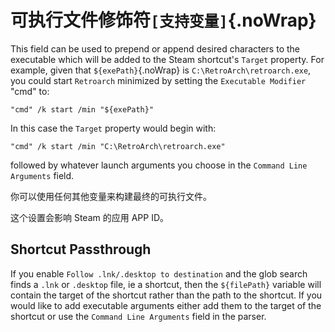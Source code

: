 # 可执行文件修饰符`[支持变量]`{.noWrap}

This field can be used to prepend or append desired characters to the executable which will be added to the Steam shortcut's `Target` property. For example, given that `${exePath}`{.noWrap} is `C:\RetroArch\retroarch.exe`, you could start `Retroarch` minimized by setting the `Executable Modifier` "cmd" to:

```
"cmd" /k start /min "${exePath}"
```

In this case the `Target` property would begin with:

```
"cmd" /k start /min "C:\RetroArch\retroarch.exe"
```

followed by whatever launch arguments you choose in the `Command Line Arguments` field.

你可以使用任何其他变量来构建最终的可执行文件。

这个设置会影响 Steam 的应用 APP ID。

## Shortcut Passthrough

If you enable `Follow .lnk/.desktop to destination` and the glob search finds a `.lnk` or `.desktop` file, ie a shortcut, then the `${filePath}` variable will contain the target of the shortcut rather than the path to the shortcut. If you would like to add executable arguments either add them to the target of the shortcut or use the `Command Line Arguments` field in the parser.
